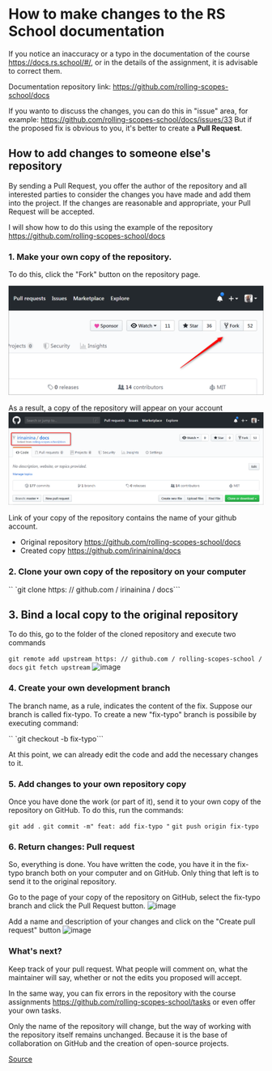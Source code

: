 # How to make changes to the RS School documentation

If you notice an inaccuracy or a typo in the documentation of the course https://docs.rs.school/#/, or in the details of the assignment, it is advisable to correct them.

Documentation repository link: https://github.com/rolling-scopes-school/docs

If you wanto to discuss the changes, you can do this in "issue" area, for example:
https://github.com/rolling-scopes-school/docs/issues/33
But if the proposed fix is obvious to you, it's better to create a **Pull Request**.

## How to add changes to someone else's repository

By sending a Pull Request, you offer the author of the repository and all interested parties to consider the changes you have made and add them into the project. If the changes are reasonable and appropriate, your Pull Request will be accepted.

I will show how to do this using the example of the repository https://github.com/rolling-scopes-school/docs

### 1. Make your own copy of the repository.
To do this, click the "Fork" button on the repository page.

![image](../images/fix-typo1.png)

As a result, a copy of the repository will appear on your account
![image](../images/fix-typo2.png)

Link of your copy of the repository contains the name of your github account.
* Original repository https://github.com/rolling-scopes-school/docs
* Created copy https://github.com/irinainina/docs

### 2. Clone your own copy of the repository on your computer

`` `git clone https: // github.com / irinainina / docs```

## 3. Bind a local copy to the original repository
To do this, go to the folder of the cloned repository and execute two commands

```git remote add upstream https: // github.com / rolling-scopes-school / docs```
```git fetch upstream```
![image](../images/fix-typo3.png)

### 4. Create your own development branch

The branch name, as a rule, indicates the content of the fix.
Suppose our branch is called fix-typo.
To create a new "fix-typo" branch is possibile by executing command:

`` `git checkout -b fix-typo```

At this point, we can already edit the code and add the necessary changes to it.

### 5. Add changes to your own repository copy

Once you have done the work (or part of it), send it to your own copy of the repository on GitHub.
To do this, run the commands:

```git add .```
```git commit -m" feat: add fix-typo "```
```git push origin fix-typo```

### 6. Return changes: Pull request

So, everything is done. You have written the code, you have it in the fix-typo branch both on your computer and on GitHub. Only thing that left is to send it to the original repository.

Go to the page of your copy of the repository on GitHub, select the fix-typo branch and click the Pull Request button.
![image](../images/fix-typo4.png)

Add a name and description of your changes and click on the "Create pull request" button
![image](../images/fix-typo5.png)

### What's next?

Keep track of your pull request. What people will comment on, what the maintainer will say, whether or not the edits you proposed will accept.

In the same way, you can fix errors in the repository with the course assignments https://github.com/rolling-scopes-school/tasks
or even offer your own tasks.

Only the name of the repository will change, but the way of working with the repository itself remains unchanged. Because it is the base of collaboration on GitHub and the creation of open-source projects.

[Source](https://habr.com/en/post/125999/)








